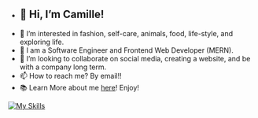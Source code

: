 - ## 👋 Hi, I’m Camille!
- 👀 I’m interested in fashion, self-care, animals, food, life-style, and exploring life.
- 🌱 I am a Software Engineer and Frontend Web Developer (MERN).
- 💞️ I’m looking to collaborate on social media, creating a website, and be with a company long term.
- 📫 How to reach me? By email!!
- 📚 Learn More about me <a href="https://camilleyong.github.io/portfolio/">here</a>! Enjoy!

[![My Skills](https://skillicons.dev/icons?i=js,html,css,wasm)](https://skillicons.dev)


<!---
camilleyong/camilleyong is a ✨ special ✨ repository because its `README.md` (this file) appears on your GitHub profile.
You can click the Preview link to take a look at your changes.
--->
